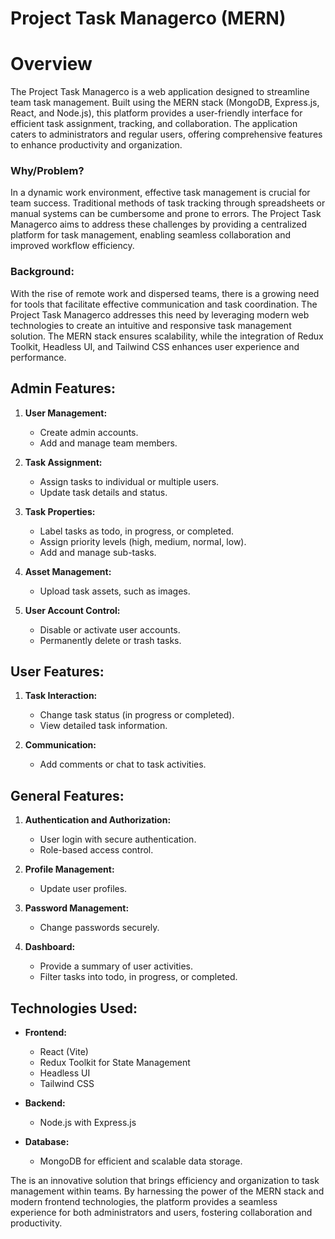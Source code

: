 # Project Task Managerco (MERN)

# Overview
The Project Task Managerco is a web application designed to streamline team task management. Built using the MERN stack (MongoDB, Express.js, React, and Node.js), this platform provides a user-friendly interface for efficient task assignment, tracking, and collaboration. The application caters to administrators and regular users, offering comprehensive features to enhance productivity and organization.



### Why/Problem?
In a dynamic work environment, effective task management is crucial for team success. Traditional methods of task tracking through spreadsheets or manual systems can be cumbersome and prone to errors. The Project Task Managerco aims to address these challenges by providing a centralized platform for task management, enabling seamless collaboration and improved workflow efficiency.



### **Background**:
With the rise of remote work and dispersed teams, there is a growing need for tools that facilitate effective communication and task coordination. The Project Task Managerco addresses this need by leveraging modern web technologies to create an intuitive and responsive task management solution. The MERN stack ensures scalability, while the integration of Redux Toolkit, Headless UI, and Tailwind CSS enhances user experience and performance.


### 
## **Admin Features:**
1. **User Management:**
    - Create admin accounts.
    - Add and manage team members.

2. **Task Assignment:**
    - Assign tasks to individual or multiple users.
    - Update task details and status.

3. **Task Properties:**
    - Label tasks as todo, in progress, or completed.
    - Assign priority levels (high, medium, normal, low).
    - Add and manage sub-tasks.

4. **Asset Management:**
    - Upload task assets, such as images.

5. **User Account Control:**
    - Disable or activate user accounts.
    - Permanently delete or trash tasks.


## **User Features:**
1. **Task Interaction:**
    - Change task status (in progress or completed).
    - View detailed task information.

2. **Communication:**
    - Add comments or chat to task activities.


## **General Features:**
1. **Authentication and Authorization:**
    - User login with secure authentication.
    - Role-based access control.

2. **Profile Management:**
    - Update user profiles.

3. **Password Management:**
    - Change passwords securely.

4. **Dashboard:**
    - Provide a summary of user activities.
    - Filter tasks into todo, in progress, or completed.




## **Technologies Used:**
- **Frontend:**
    - React (Vite)
    - Redux Toolkit for State Management
    - Headless UI
    - Tailwind CSS


- **Backend:**
    - Node.js with Express.js
    
- **Database:**
    - MongoDB for efficient and scalable data storage.


The  is an innovative solution that brings efficiency and organization to task management within teams. By harnessing the power of the MERN stack and modern frontend technologies, the platform provides a seamless experience for both administrators and users, fostering collaboration and productivity.
